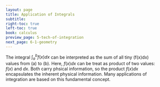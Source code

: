 ```yaml
---
layout: page
title: Application of Integrals
subtitle: 
right-toc: true
left-toc: true
book: calculus
preview_page: 5-tech-of-integration
next_page: 6-1-geometry
---
```


The integral $\displaystyle\int_a^b f(x)dx$ can be interpreted as the sum of all tiny \(f(x)dx\) values from \(a\) to \(b\). Here, $f(x)dx$ can be treat as product of two values: $f(x)$ and $dx$. Both carry phsical information, so the product $f(x)dx$ encapsulates the inherent physical information. Many applications of integration are based on this fundamental concept. 